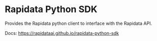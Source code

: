 # Rapidata Python SDK
Provides the Rapidata python client to interface with the Rapidata API.

Docs: https://rapidataai.github.io/rapidata-python-sdk